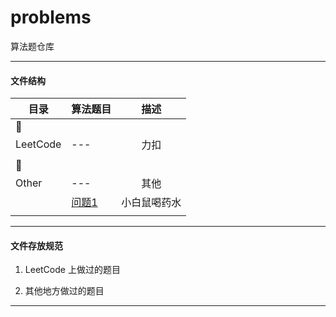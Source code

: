 # problems
算法题仓库


---


#### 文件结构

|目录|算法题目|描述|
|---|---|:---:|
|:pushpin:|||
|LeetCode|---|力扣|
||||
|:pushpin:|||
|Other|---|其他|
||[问题1]|小白鼠喝药水|
||||

[问题1]: ./Other/%E5%B0%8F%E7%99%BD%E9%BC%A0%E5%96%9D%E8%8D%AF%E6%B0%B4.md

---


#### 文件存放规范

1. LeetCode 上做过的题目

2. 其他地方做过的题目


---

